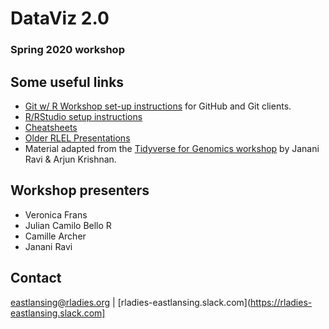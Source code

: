 # DataViz 2.0
### Spring 2020 workshop


## Some useful links
- [Git w/ R Workshop set-up instructions](https://github.com/rladies-eastlansing/2019-workshop-git/blob/master/Setup-instructions.md) for GitHub and Git clients.
- [R/RStudio setup instructions](https://github.com/rladies-eastlansing/meetup-presentations/blob/master/presentations/R_Rstudio_setup_instructions.md)
- [Cheatsheets](https://github.com/rladies-eastlansing/cheatsheets)
- [Older RLEL Presentations](https://github.com/rladies-eastlansing/meetup-presentations/)
- Material adapted from the [Tidyverse for Genomics workshop](https://github.com/jananiravi/tidyverse-genomics) by Janani Ravi & Arjun Krishnan.

## Workshop presenters
- Veronica Frans
- Julian Camilo Bello R
- Camille Archer
- Janani Ravi

## Contact
[eastlansing@rladies.org](mailto:eastlansing@rladies.org) | [rladies-eastlansing.slack.com](https://rladies-eastlansing.slack.com]

